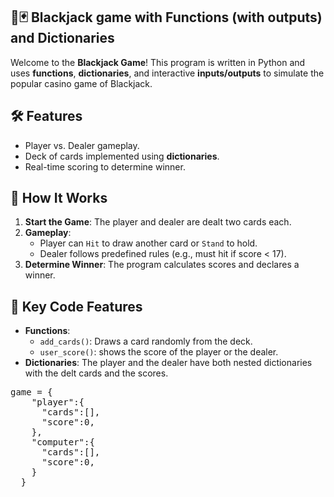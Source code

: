 ## 🎲🃏 Blackjack game with Functions (with outputs) and Dictionaries

Welcome to the **Blackjack Game**! This program is written in Python and uses **functions**, **dictionaries**, and interactive **inputs/outputs** to simulate the popular casino game of Blackjack.

## 🛠 Features
- Player vs. Dealer gameplay.
- Deck of cards implemented using **dictionaries**.
- Real-time scoring to determine winner.

## 🧩 How It Works
1. **Start the Game**: The player and dealer are dealt two cards each.
2. **Gameplay**:
   - Player can `Hit` to draw another card or `Stand` to hold.
   - Dealer follows predefined rules (e.g., must hit if score < 17).
3. **Determine Winner**: The program calculates scores and declares a winner.

## 🔑 Key Code Features
- **Functions**: 
  - `add_cards()`: Draws a card randomly from the deck.
  - `user_score()`: shows the score of the player or the dealer.
- **Dictionaries**: The player and the dealer have both nested dictionaries with the delt cards and the scores.
<pre>
game = {
    "player":{
      "cards":[],
      "score":0,
    },
    "computer":{
      "cards":[],
      "score":0,
    }
  }
</pre>
